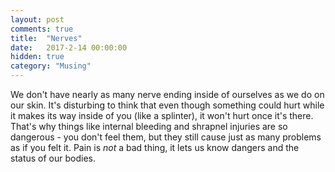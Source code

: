 ```yaml
---
layout: post
comments: true
title:  "Nerves"
date:   2017-2-14 00:00:00
hidden: true
category: "Musing"
---
```


We don't have nearly as many nerve ending inside of ourselves as we do on our skin. It's disturbing to think that even though something could hurt while it makes its way inside of you (like a splinter), it won't hurt once it's there. That's why things like internal bleeding and shrapnel injuries are so dangerous - you don't feel them, but they still cause just as many problems as if you felt it. Pain is _not_ a bad thing, it lets us know dangers and the status of our bodies.
